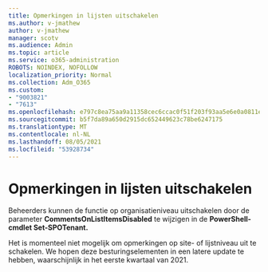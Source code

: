 ```yaml
---
title: Opmerkingen in lijsten uitschakelen
ms.author: v-jmathew
author: v-jmathew
manager: scotv
ms.audience: Admin
ms.topic: article
ms.service: o365-administration
ROBOTS: NOINDEX, NOFOLLOW
localization_priority: Normal
ms.collection: Adm_O365
ms.custom:
- "9003821"
- "7613"
ms.openlocfilehash: e797c8ea75aa9a11358cec6ccac0f51f203f93aa5e6e0a0811ec50178c914b20
ms.sourcegitcommit: b5f7da89a650d2915dc652449623c78be6247175
ms.translationtype: MT
ms.contentlocale: nl-NL
ms.lasthandoff: 08/05/2021
ms.locfileid: "53928734"
---
```

# <a name="disable-comments-on-lists"></a>Opmerkingen in lijsten uitschakelen

Beheerders kunnen de functie op organisatieniveau uitschakelen door de parameter **CommentsOnListItemsDisabled** te wijzigen in de **PowerShell-cmdlet Set-SPOTenant.**

Het is momenteel niet mogelijk om opmerkingen op site- of lijstniveau uit te schakelen. We hopen deze besturingselementen in een latere update te hebben, waarschijnlijk in het eerste kwartaal van 2021.
